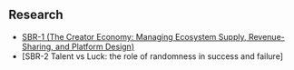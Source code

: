 ## Research
- [SBR-1 (The Creator Economy: Managing Ecosystem Supply, Revenue-Sharing, and Platform Design)](SBR-1.md)
- [SBR-2 Talent vs Luck: the role of randomness in success and failure]